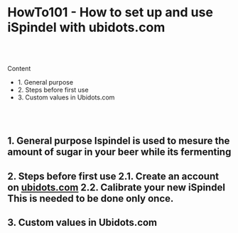 <h1>HowTo101 - How to set up and use iSpindel with ubidots.com</h1>
</br>
</br>

Content


<ul>
  <li>1. General purpose </li>
  <li>2. Steps before first use</li>
  <li>3. Custom values in Ubidots.com</li>
</ul>

</br>
</br>

<h2>1. General purpose</h/2>
Ispindel is used to mesure the amount of sugar in your beer while its fermenting

<h2>2. Steps before first use</h/2>
2.1. Create an account on <a href='https://www.ubidots.com'>ubidots.com</a>
2.2. Calibrate your new iSpindel
This is needed to be done only once.


<h2>3. Custom values in Ubidots.com</h/2>


